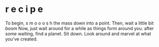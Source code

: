 # r e c i p e

To begin, s m o o o s h the mass down into a point.
Then, wait a little bit
*boom*
Now, just wait around for a while as things form around you.
after some waiting, find a planet.
Sit down.
Look around and marvel at what you've created.